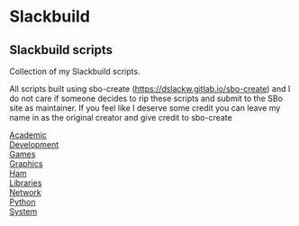 # Slackbuild
## Slackbuild scripts

Collection of my Slackbuild scripts.

All scripts built using sbo-create (https://dslackw.gitlab.io/sbo-create) and I do not care if
someone decides to rip these scripts and submit to the SBo site as maintainer. If you feel like
I deserve some credit you can leave my name in as the original creator and give credit to sbo-create

[Academic](https://github.com/kermitdafrog8/Slackbuild/tree/main/Academic/README.md) \
[Development](https://github.com/kermitdafrog8/Slackbuild/tree/main/Development/README.md) \
[Games](https://github.com/kermitdafrog8/Slackbuild/tree/main/Games/README.md) \
[Graphics](https://github.com/kermitdafrog8/Slackbuild/tree/main/Graphics/README.md) \
[Ham](https://github.com/kermitdafrog8/Slackbuild/tree/main/Ham/README.md) \
[Libraries](https://github.com/kermitdafrog8/Slackbuild/tree/main/Libraries/README.md) \
[Network](https://github.com/kermitdafrog8/Slackbuild/tree/main/Network/README.md) \
[Python](https://github.com/kermitdafrog8/Slackbuild/tree/main/Python/README.md) \
[System](https://github.com/kermitdafrog8/Slackbuild/tree/main/System/README.md)
